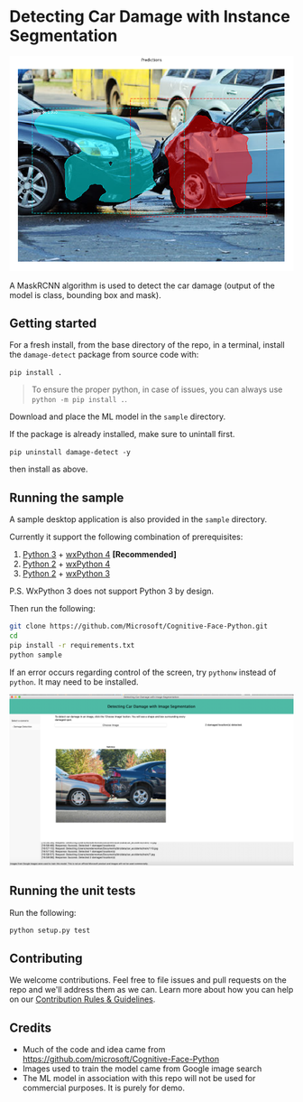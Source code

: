 # Detecting Car Damage with Instance Segmentation

![](./Assets/detected_ep50.png)

A MaskRCNN algorithm is used to detect the car damage (output of the model is class, bounding box and mask).


## Getting started

For a fresh install, from the base directory of the repo, in a terminal, install the `damage-detect` package from source code with:

`pip install .`

> To ensure the proper python, in case of issues, you can always use `python -m pip install .`.

Download and place the ML model in the `sample` directory.

If the package is already installed, make sure to unintall first.

`pip uninstall damage-detect -y`

then install as above.

## Running the sample

A sample desktop application is also provided in the `sample` directory.

Currently it support the following combination of prerequisites:

1. [Python 3](https://www.python.org/downloads/) + [wxPython 4](https://pypi.python.org/pypi/wxPython) **[Recommended]**
1. [Python 2](https://www.python.org/downloads/) + [wxPython 4](https://pypi.python.org/pypi/wxPython)
1. [Python 2](https://www.python.org/downloads/) + [wxPython 3](https://sourceforge.net/projects/wxpython/files/wxPython/3.0.2.0/)

P.S. WxPython 3 does not support Python 3 by design.

Then run the following:

```bash
git clone https://github.com/Microsoft/Cognitive-Face-Python.git
cd 
pip install -r requirements.txt
python sample
```

If an error occurs regarding control of the screen, try `pythonw` instead of `python`.  It may need to be installed.

![Sample app](./Assets/app_screenshot.png)


## Running the unit tests

Run the following:

```bash
python setup.py test
```

## Contributing

We welcome contributions. Feel free to file issues and pull requests on the repo and we'll address them as we can. Learn more about how you can help on our [Contribution Rules & Guidelines](/CONTRIBUTING.md).


## Credits

* Much of the code and idea came from https://github.com/microsoft/Cognitive-Face-Python
* Images used to train the model came from Google image search
* The ML model in association with this repo will not be used for commercial purposes.  It is purely for demo.


